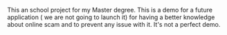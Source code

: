 This an school project for my Master degree.
This is a demo for a future application ( we are not going to launch it) for having a better knowledge about online scam and to prevent any issue with it. 
It's not a perfect demo. 
